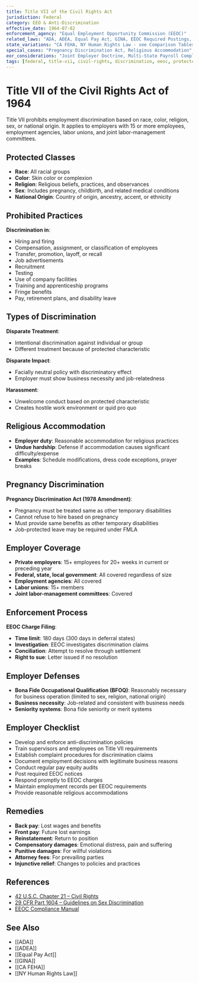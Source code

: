```yaml
---
title: Title VII of the Civil Rights Act
jurisdiction: Federal
category: EEO & Anti-Discrimination
effective_date: 1964-07-02
enforcement_agency: "Equal Employment Opportunity Commission (EEOC)"
related_laws: "ADA, ADEA, Equal Pay Act, GINA, EEOC Required Postings, Employment Record Keeping"
state_variations: "CA FEHA, NY Human Rights Law - see Comparison Tables"
special_cases: "Pregnancy Discrimination Act, Religious Accommodation"
eor_considerations: "Joint Employer Doctrine, Multi-State Payroll Compliance"
tags: [federal, title-vii, civil-rights, discrimination, eeoc, protected-class]
---
```


# Title VII of the Civil Rights Act of 1964

Title VII prohibits employment discrimination based on race, color, religion, sex, or national origin. It applies to employers with 15 or more employees, employment agencies, labor unions, and joint labor-management committees.

## Protected Classes
- **Race**: All racial groups
- **Color**: Skin color or complexion
- **Religion**: Religious beliefs, practices, and observances
- **Sex**: Includes pregnancy, childbirth, and related medical conditions
- **National Origin**: Country of origin, ancestry, accent, or ethnicity

## Prohibited Practices
**Discrimination in**:
- Hiring and firing
- Compensation, assignment, or classification of employees
- Transfer, promotion, layoff, or recall
- Job advertisements
- Recruitment
- Testing
- Use of company facilities
- Training and apprenticeship programs
- Fringe benefits
- Pay, retirement plans, and disability leave

## Types of Discrimination
**Disparate Treatment**:
- Intentional discrimination against individual or group
- Different treatment because of protected characteristic

**Disparate Impact**:
- Facially neutral policy with discriminatory effect
- Employer must show business necessity and job-relatedness

**Harassment**:
- Unwelcome conduct based on protected characteristic
- Creates hostile work environment or quid pro quo

## Religious Accommodation
- **Employer duty**: Reasonable accommodation for religious practices
- **Undue hardship**: Defense if accommodation causes significant difficulty/expense
- **Examples**: Schedule modifications, dress code exceptions, prayer breaks

## Pregnancy Discrimination
**Pregnancy Discrimination Act (1978 Amendment)**:
- Pregnancy must be treated same as other temporary disabilities
- Cannot refuse to hire based on pregnancy
- Must provide same benefits as other temporary disabilities
- Job-protected leave may be required under FMLA

## Employer Coverage
- **Private employers**: 15+ employees for 20+ weeks in current or preceding year
- **Federal, state, local government**: All covered regardless of size
- **Employment agencies**: All covered
- **Labor unions**: 15+ members
- **Joint labor-management committees**: Covered

## Enforcement Process
**EEOC Charge Filing**:
- **Time limit**: 180 days (300 days in deferral states)
- **Investigation**: EEOC investigates discrimination claims
- **Conciliation**: Attempt to resolve through settlement
- **Right to sue**: Letter issued if no resolution

## Employer Defenses
- **Bona Fide Occupational Qualification (BFOQ)**: Reasonably necessary for business operation (limited to sex, religion, national origin)
- **Business necessity**: Job-related and consistent with business needs
- **Seniority systems**: Bona fide seniority or merit systems

## Employer Checklist
- Develop and enforce anti-discrimination policies
- Train supervisors and employees on Title VII requirements
- Establish complaint procedures for discrimination claims
- Document employment decisions with legitimate business reasons
- Conduct regular pay equity audits
- Post required EEOC notices
- Respond promptly to EEOC charges
- Maintain employment records per EEOC requirements
- Provide reasonable religious accommodations

## Remedies
- **Back pay**: Lost wages and benefits
- **Front pay**: Future lost earnings
- **Reinstatement**: Return to position
- **Compensatory damages**: Emotional distress, pain and suffering
- **Punitive damages**: For willful violations
- **Attorney fees**: For prevailing parties
- **Injunctive relief**: Changes to policies and practices

## References
- [42 U.S.C. Chapter 21 – Civil Rights](https://www.govinfo.gov/content/pkg/USCODE-2021-title42/html/USCODE-2021-title42-chap21.htm)
- [29 CFR Part 1604 – Guidelines on Sex Discrimination](https://www.ecfr.gov/current/title-29/subtitle-B/chapter-XIV/part-1604)
- [EEOC Compliance Manual](https://www.eeoc.gov/laws/guidance/compliance-manual)

## See Also
- [[ADA]]
- [[ADEA]]
- [[Equal Pay Act]]
- [[GINA]]
- [[CA FEHA]]
- [[NY Human Rights Law]]
